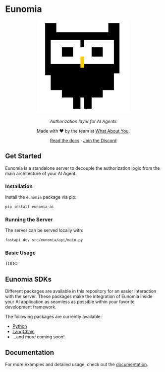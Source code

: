 # Eunomia

<div align="center" style="margin-bottom: 1em;">

<picture>
  <source media="(prefers-color-scheme: dark)" srcset="./docs/assets/logo-owl-dark.png">
  <img alt="Eunomia Logo" src="./docs/assets/logo-owl.png" width=300>
</picture>

_Authorization layer for AI Agents_

Made with ❤ by the team at [What About You][whataboutyou-website].

[Read the docs][docs] · [Join the Discord][discord]

</div>

## Get Started

Eunomia is a standalone server to decouple the authorization logic from the main architecture of your AI Agent.

### Installation

Install the `eunomia` package via pip:

```bash
pip install eunomia-ai
```

### Running the Server

The server can be served locally with:

```bash
fastapi dev src/eunomia/api/main.py
```

### Basic Usage

TODO

## Eunomia SDKs

Different packages are available in this repository for an easier interaction with the server. These packages make the integration of Eunomia inside your AI application as seamless as possible within your favorite development framework.

The following packages are currently available:

- [Python](sdks/python)
- [LangChain](sdks/langchain)
- ...and more coming soon!

## Documentation

For more examples and detailed usage, check out the [documentation][docs].

[whataboutyou-website]: https://whataboutyou.ai
[docs]: https://whataboutyou-ai.github.io/eunomia/
[discord]: https://discord.gg/TyhGZtzg3G
